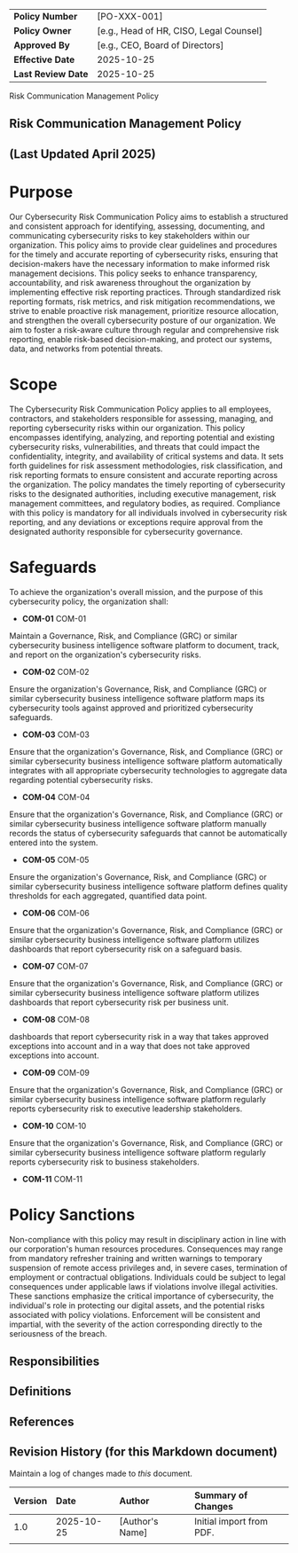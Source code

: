 | | |
|:---|:---|
| **Policy Number** | [PO-XXX-001] |
| **Policy Owner** | [e.g., Head of HR, CISO, Legal Counsel] |
| **Approved By** | [e.g., CEO, Board of Directors] |
| **Effective Date** | 2025-10-25 |
| **Last Review Date** | 2025-10-25 |

Risk Communication Management Policy

## Risk Communication Management Policy

## (Last Updated April 2025)

# Purpose

Our Cybersecurity Risk Communication Policy aims to establish a structured and consistent approach for identifying, assessing, documenting, and communicating cybersecurity risks to key stakeholders within our organization. This policy aims to provide clear guidelines and procedures for the timely and accurate reporting of cybersecurity risks, ensuring that decision-makers have the necessary information to make informed risk management decisions. This policy seeks to enhance transparency, accountability, and risk awareness throughout the organization by implementing effective risk reporting practices. Through standardized risk reporting formats, risk metrics, and risk mitigation recommendations, we strive to enable proactive risk management, prioritize resource allocation, and strengthen the overall cybersecurity posture of our organization. We aim to foster a risk-aware culture through regular and comprehensive risk reporting, enable risk-based decision-making, and protect our systems, data, and networks from potential threats.

# Scope

The Cybersecurity Risk Communication Policy applies to all employees, contractors, and stakeholders responsible for assessing, managing, and reporting cybersecurity risks within our organization. This policy encompasses identifying, analyzing, and reporting potential and existing cybersecurity risks, vulnerabilities, and threats that could impact the confidentiality, integrity, and availability of critical systems and data. It sets forth guidelines for risk assessment methodologies, risk classification, and risk reporting formats to ensure consistent and accurate reporting across the organization. The policy mandates the timely reporting of cybersecurity risks to the designated authorities, including executive management, risk management committees, and regulatory bodies, as required. Compliance with this policy is mandatory for all individuals involved in cybersecurity risk reporting, and any deviations or exceptions require approval from the designated authority responsible for cybersecurity governance.

# Safeguards

To achieve the organization's overall mission, and the purpose of this cybersecurity policy, the organization shall:

- **COM-01** COM-01

Maintain a Governance, Risk, and Compliance (GRC) or similar cybersecurity business intelligence software platform to document, track, and report on the organization's cybersecurity risks.

- **COM-02** COM-02

Ensure the organization's Governance, Risk, and Compliance (GRC) or similar cybersecurity business intelligence software platform maps its cybersecurity tools against approved and prioritized cybersecurity safeguards.

- **COM-03** COM-03

Ensure that the organization's Governance, Risk, and Compliance (GRC) or similar cybersecurity business intelligence software platform automatically integrates with all appropriate cybersecurity technologies to aggregate data regarding potential cybersecurity risks.

- **COM-04** COM-04

Ensure that the organization's Governance, Risk, and Compliance (GRC) or similar cybersecurity business intelligence software platform manually records the status of cybersecurity safeguards that cannot be automatically entered into the system.

- **COM-05** COM-05

Ensure the organization's Governance, Risk, and Compliance (GRC) or similar cybersecurity business intelligence software platform defines quality thresholds for each aggregated, quantified data point.

- **COM-06** COM-06

Ensure that the organization's Governance, Risk, and Compliance (GRC) or similar cybersecurity business intelligence software platform utilizes dashboards that report cybersecurity risk on a safeguard basis.

- **COM-07** COM-07

Ensure that the organization's Governance, Risk, and Compliance (GRC) or similar cybersecurity business intelligence software platform utilizes dashboards that report cybersecurity risk per business unit.

- **COM-08** COM-08

dashboards that report cybersecurity risk in a way that takes approved exceptions into account and in a way that does not take approved exceptions into account.

- **COM-09** COM-09

Ensure that the organization's Governance, Risk, and Compliance (GRC) or similar cybersecurity business intelligence software platform regularly reports cybersecurity risk to executive leadership stakeholders.

- **COM-10** COM-10

Ensure that the organization's Governance, Risk, and Compliance (GRC) or similar cybersecurity business intelligence software platform regularly reports cybersecurity risk to business stakeholders.

- **COM-11** COM-11

# Policy Sanctions

Non-compliance with this policy may result in disciplinary action in line with our corporation's human resources procedures. Consequences may range from mandatory refresher training and written warnings to temporary suspension of remote access privileges and, in severe cases, termination of employment or contractual obligations. Individuals could be subject to legal consequences under applicable laws if violations involve illegal activities. These sanctions emphasize the critical importance of cybersecurity, the individual's role in protecting our digital assets, and the potential risks associated with policy violations. Enforcement will be consistent and impartial, with the severity of the action corresponding directly to the seriousness of the breach.

## Responsibilities

## Definitions

## References

## Revision History (for this Markdown document)

Maintain a log of changes made to *this* document.

| Version | Date | Author | Summary of Changes |
|:---|:---|:---|:---|
| 1.0 | 2025-10-25 | [Author's Name] | Initial import from PDF. |
| | | | |
